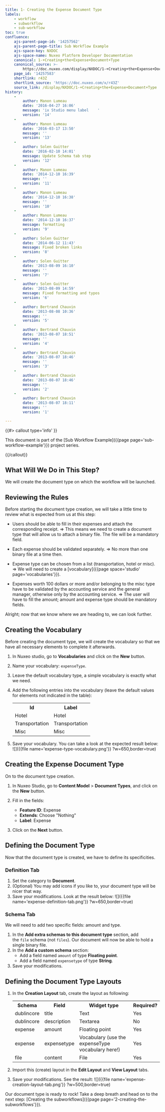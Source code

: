 ```yaml
---
title: 1- Creating the Expense Document Type
labels:
    - workflow
    - subworkflow
    - sub-workflow
toc: true
confluence:
    ajs-parent-page-id: '14257562'
    ajs-parent-page-title: Sub Workflow Example
    ajs-space-key: NXDOC
    ajs-space-name: Nuxeo Platform Developer Documentation
    canonical: 1-+Creating+the+Expense+Document+Type
    canonical_source: >-
        https://doc.nuxeo.com/display/NXDOC/1-+Creating+the+Expense+Document+Type
    page_id: '14257583'
    shortlink: r43Z
    shortlink_source: 'https://doc.nuxeo.com/x/r43Z'
    source_link: /display/NXDOC/1-+Creating+the+Expense+Document+Type
history:
    - 
        author: Manon Lumeau
        date: '2016-04-27 16:06'
        message: 'ix Studio menu label    '
        version: '14'
    - 
        author: Manon Lumeau
        date: '2016-03-17 13:50'
        message: ''
        version: '13'
    - 
        author: Solen Guitter
        date: '2016-02-10 14:01'
        message: Update Schema tab step
        version: '12'
    - 
        author: Manon Lumeau
        date: '2014-12-10 16:39'
        message: ''
        version: '11'
    - 
        author: Manon Lumeau
        date: '2014-12-10 16:38'
        message: ''
        version: '10'
    - 
        author: Manon Lumeau
        date: '2014-12-10 16:37'
        message: formatting
        version: '9'
    - 
        author: Solen Guitter
        date: '2014-06-12 11:43'
        message: Fixed broken links
        version: '8'
    - 
        author: Solen Guitter
        date: '2013-08-09 16:10'
        message: ''
        version: '7'
    - 
        author: Solen Guitter
        date: '2013-08-09 14:59'
        message: Fixed formatting and typos
        version: '6'
    - 
        author: Bertrand Chauvin
        date: '2013-08-08 10:36'
        message: ''
        version: '5'
    - 
        author: Bertrand Chauvin
        date: '2013-08-07 18:51'
        message: ''
        version: '4'
    - 
        author: Bertrand Chauvin
        date: '2013-08-07 18:46'
        message: ''
        version: '3'
    - 
        author: Bertrand Chauvin
        date: '2013-08-07 18:46'
        message: ''
        version: '2'
    - 
        author: Bertrand Chauvin
        date: '2013-08-07 18:11'
        message: ''
        version: '1'

---
```

{{#> callout type='info' }}

This document is part of the&nbsp;[Sub Workflow Example]({{page page='sub-workflow-example'}}) project series.

{{/callout}}

## What Will We Do in This Step?

We will create the document type on which the workflow will be launched.

## Reviewing the Rules

Before starting the document type creation, we will take a little time to review what is expected from us at this step:

*   Users should be able to fill in their expenses and attach the corresponding receipt.
    => This means we need to create a document type that will allow us to attach a binary file. The file will be a mandatory field.

*   Each expense should be validated separately.
    => No more than one binary file at a time then.

*   Expense type can be chosen from a list (transportation, hotel or misc).
    => We will need to create a&nbsp;[vocabulary]({{page space='studio' page='vocabularies'}}).

*   Expenses worth 100 dollars or more and/or belonging to the misc type have to be validated by the accounting service and the general manager, otherwise only by the accounting service.
    => The user will have to fill the amount; amount and expense type should be mandatory fields.

Alright; now that we know where we are heading to, we can look further.

## Creating the Vocabulary

Before creating the document type, we will create the vocabulary so that we have all necessary elements to complete it afterwards.

1.  In Nuxeo studio, go to&nbsp;**Vocabularies**&nbsp;and click on the&nbsp;**New**&nbsp;button.
2.  Name your vocabulary:&nbsp;`expenseType`.
3.  Leave the default vocabulary type, a simple vocabulary is exactly what we need.
4.  Add the following entries into the vocabulary (leave the default values for elements not indicated in the table):

    <table><tbody><tr><th colspan="1">Id</th><th colspan="1">Label</th></tr><tr><td colspan="1">Hotel</td><td colspan="1">Hotel</td></tr><tr><td colspan="1">Transportation</td><td colspan="1">Transportation</td></tr><tr><td colspan="1">Misc</td><td colspan="1">Misc</td></tr></tbody></table>
5.  Save your vocabulary.
    You can take a look at the expected result below:
    ![]({{file name='expense-type-vocabulary.png'}} ?w=650,border=true)

## Creating the Expense Document Type

On to the document type creation.

1.  In Nuxeo Studio, go to&nbsp;**Content Model**&nbsp;>&nbsp;**Document Types**, and click on the&nbsp;**New**&nbsp;button.
2.  Fill in the fields:

    *   **Feature ID**: Expense
    *   **Extends**: Choose "Nothing"
    *   **Label**: Expense
3.  Click on the&nbsp;**Next**&nbsp;button.

## Defining the Document Type

Now that the document type is created, we have to define its specificities.

### Definition Tab

1.  Set the category to&nbsp;**Document**.
2.  (Optional) You may add icons if you like to, your document type will be nicer that way.
3.  Save your modifications.
    Look at the result below:
    ![]({{file name='expense-definition-tab.png'}} ?w=650,border=true)

### Schema Tab

We will need to add two specific fields: amount and type.

1.  In the **Add extra schemas to this document type** section, add the&nbsp;`file`&nbsp;schema (not `files`).
    Our document will now be able to hold a single binary file.
2.  In the **Add a custom schema** section:
    *   Add a field named&nbsp;`amount`&nbsp;of type&nbsp;**Floating point**.
    *   Add a field named&nbsp;`expensetype`&nbsp;of type&nbsp;**String**.
3.  Save your modifications.

## Defining the Document Type Layouts

1.  In the&nbsp;**Creation Layout**&nbsp;tab, create the layout as following:

    <table><tbody><tr><th colspan="1">Schema</th><th colspan="1">Field</th><th colspan="1">Widget type</th><th colspan="1">Required?</th></tr><tr><td colspan="1">dublincore</td><td colspan="1">title</td><td colspan="1">Text</td><td colspan="1">Yes</td></tr><tr><td colspan="1">dublincore</td><td colspan="1">description</td><td colspan="1">Textarea</td><td colspan="1">No</td></tr><tr><td colspan="1">expense</td><td colspan="1">amount</td><td colspan="1">Floating point</td><td colspan="1">Yes</td></tr><tr><td colspan="1">expense</td><td colspan="1">expensetype</td><td colspan="1">Vocabulary
    (use the expenseType vocabulary here!)</td><td colspan="1">Yes</td></tr><tr><td colspan="1">file</td><td colspan="1">content</td><td colspan="1">File</td><td colspan="1">Yes</td></tr></tbody></table>
2.  Import this (create) layout in the&nbsp;**Edit Layout**&nbsp;and&nbsp;**View Layout**&nbsp;tabs.
3.  Save your modifications.
    See the result:
    ![]({{file name='expense-creation-layout-tab.png'}} ?w=500,border=true)

Our document type is ready to rock! Take a deep breath and head on to the next step:&nbsp;[Creating the subworkflows]({{page page='2-creating-the-subworkflows'}}).